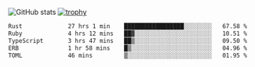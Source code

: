 ![GitHub stats](https://github-readme-stats.vercel.app/api?username=ksk001100&show_icons=true&theme=tokyonight)
[![trophy](https://github-profile-trophy.vercel.app/?username=ksk001100&theme=onedark)](https://github.com/ryo-ma/github-profile-trophy)

<!--START_SECTION:waka-->

```txt
Rust             27 hrs 1 min    █████████████████░░░░░░░░   67.58 %
Ruby             4 hrs 12 mins   ██▓░░░░░░░░░░░░░░░░░░░░░░   10.51 %
TypeScript       3 hrs 47 mins   ██▒░░░░░░░░░░░░░░░░░░░░░░   09.50 %
ERB              1 hr 58 mins    █▒░░░░░░░░░░░░░░░░░░░░░░░   04.96 %
TOML             46 mins         ▒░░░░░░░░░░░░░░░░░░░░░░░░   01.95 %
```

<!--END_SECTION:waka-->
